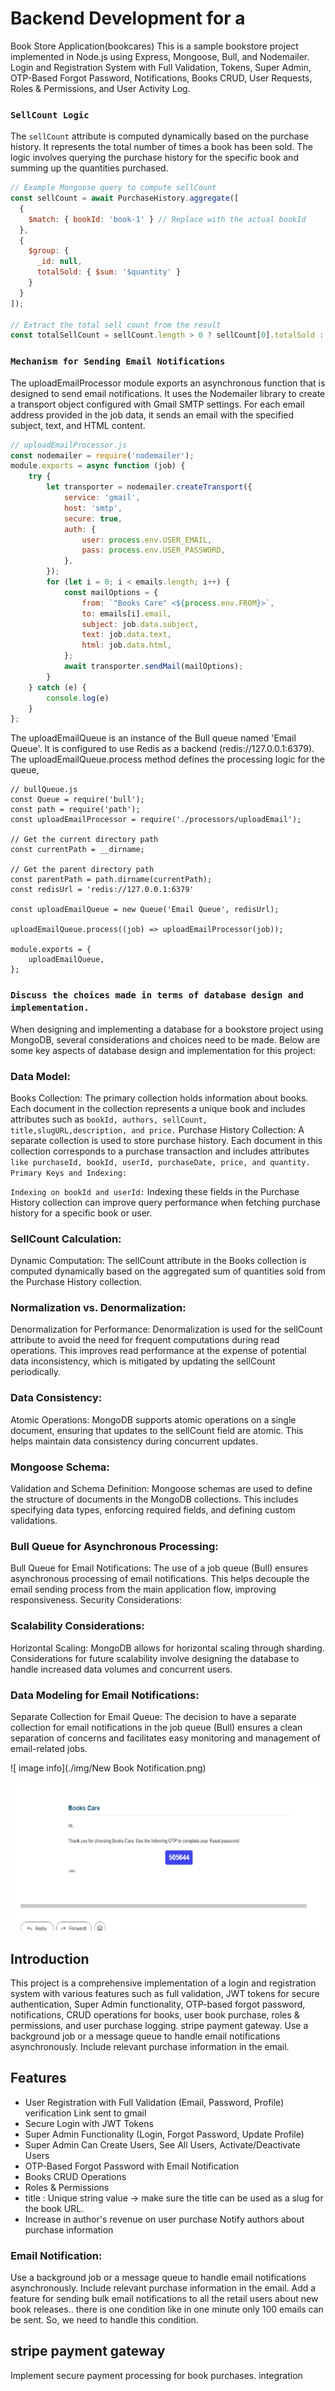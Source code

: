 # Backend Development for a
Book Store Application(bookcares)
This is a sample bookstore project implemented in Node.js using Express, Mongoose, Bull, and Nodemailer.
Login and Registration System with Full Validation, Tokens, Super Admin, OTP-Based Forgot Password, Notifications, Books CRUD, User Requests, Roles & Permissions, and User Activity Log.

### `SellCount Logic`

The `sellCount` attribute is computed dynamically based on the purchase history. It represents the total number of times a book has been sold. The logic involves querying the purchase history for the specific book and summing up the quantities purchased.

```javascript
// Example Mongoose query to compute sellCount
const sellCount = await PurchaseHistory.aggregate([
  {
    $match: { bookId: 'book-1' } // Replace with the actual bookId
  },
  {
    $group: {
      _id: null,
      totalSold: { $sum: '$quantity' }
    }
  }
]);

// Extract the total sell count from the result
const totalSellCount = sellCount.length > 0 ? sellCount[0].totalSold : 0;
```
### `Mechanism for Sending Email Notifications`
The uploadEmailProcessor module exports an asynchronous function that is designed to send email notifications.
It uses the Nodemailer library to create a transport object configured with Gmail SMTP settings.
For each email address provided in the job data, it sends an email with the specified subject, text, and HTML content.
```javascript
// uploadEmailProcessor.js
const nodemailer = require('nodemailer');
module.exports = async function (job) {
    try {
        let transporter = nodemailer.createTransport({
            service: 'gmail',
            host: 'smtp',
            secure: true,
            auth: {
                user: process.env.USER_EMAIL,
                pass: process.env.USER_PASSWORD,
            },
        });
        for (let i = 0; i < emails.length; i++) {
            const mailOptions = {
                from: `"Books Care" <${process.env.FROM}>`,
                to: emails[i].email,
                subject: job.data.subject,
                text: job.data.text,
                html: job.data.html,
            };
            await transporter.sendMail(mailOptions);
        }
    } catch (e) {
        console.log(e)
    }
};

```
The uploadEmailQueue is an instance of the Bull queue named 'Email Queue'.
It is configured to use Redis as a backend (redis://127.0.0.1:6379).
The uploadEmailQueue.process method defines the processing logic for the queue,

```
// bullQueue.js
const Queue = require('bull');
const path = require('path');
const uploadEmailProcessor = require('./processors/uploadEmail');

// Get the current directory path
const currentPath = __dirname;

// Get the parent directory path
const parentPath = path.dirname(currentPath);
const redisUrl = 'redis://127.0.0.1:6379'

const uploadEmailQueue = new Queue('Email Queue', redisUrl);

uploadEmailQueue.process((job) => uploadEmailProcessor(job));

module.exports = {
    uploadEmailQueue,
};

```





### `Discuss the choices made in terms of database design and implementation.`
When designing and implementing a database for a bookstore project using MongoDB, several considerations and choices need to be made. Below are some key aspects of database design and implementation for this project:
### Data Model:

Books Collection: The primary collection holds information about books. Each document in the collection represents a unique book and includes attributes such as `bookId, authors, sellCount, title,slugURL,description, and price.`
Purchase History Collection: A separate collection is used to store purchase history. Each document in this collection corresponds to a purchase transaction and includes attributes `like purchaseId, bookId, userId, purchaseDate, price, and quantity.
Primary Keys and Indexing:`

`Indexing on bookId and userId:` Indexing these fields in the Purchase History collection can improve query performance when fetching purchase history for a specific book or user.
### SellCount Calculation:
Dynamic Computation: The sellCount attribute in the Books collection is computed dynamically based on the aggregated sum of quantities sold from the Purchase History collection.
### Normalization vs. Denormalization:
Denormalization for Performance: Denormalization is used for the sellCount attribute to avoid the need for frequent computations during read operations. This improves read performance at the expense of potential data inconsistency, which is mitigated by updating the sellCount periodically.
### Data Consistency:
Atomic Operations: MongoDB supports atomic operations on a single document, ensuring that updates to the sellCount field are atomic. This helps maintain data consistency during concurrent updates.
### Mongoose Schema:
Validation and Schema Definition: Mongoose schemas are used to define the structure of documents in the MongoDB collections. This includes specifying data types, enforcing required fields, and defining custom validations.

### Bull Queue for Asynchronous Processing:
Bull Queue for Email Notifications: The use of a job queue (Bull) ensures asynchronous processing of email notifications. This helps decouple the email sending process from the main application flow, improving responsiveness.
Security Considerations:

### Scalability Considerations:
Horizontal Scaling: MongoDB allows for horizontal scaling through sharding. Considerations for future scalability involve designing the database to handle increased data volumes and concurrent users.
### Data Modeling for Email Notifications:

Separate Collection for Email Queue: The decision to have a separate collection for email notifications in the job queue (Bull) ensures a clean separation of concerns and facilitates easy monitoring and management of email-related jobs.


 ![ image info](./img/New Book Notification.png)
  <!-- ![ image info](./img/otp.png) ![ image info](./img/verification1.png) -->
  ![ image info](./img/otp.png)
## Introduction

This project is a comprehensive implementation of a login and registration system with various features such as full validation, JWT tokens for secure authentication, Super Admin functionality, OTP-based forgot password, notifications, CRUD operations for books, user book purchase, roles & permissions, and user purchase logging. stripe payment gateway.
Use a background job or a message queue to handle email notifications asynchronously.
Include relevant purchase information in the email.

## Features

- User Registration with Full Validation (Email, Password, Profile) verification Link sent to gmail
- Secure Login with JWT Tokens
- Super Admin Functionality (Login, Forgot Password, Update Profile)
- Super Admin Can Create Users, See All Users, Activate/Deactivate Users
- OTP-Based Forgot Password with Email Notification
- Books CRUD Operations
- Roles & Permissions
- title : Unique string value -> make sure the title can be used as a slug for the book URL.
- Increase in author's revenue on user purchase
Notify authors about purchase information
### Email Notification:
Use a background job or a message queue to handle email notifications asynchronously.
Include relevant purchase information in the email.
Add a feature for sending bulk email notifications to all the retail users about new book releases..
there is one condition like in one minute only 100 emails can be sent. So, we need to handle this
condition.
## stripe payment gateway
Implement secure payment processing for book purchases. integration 
     